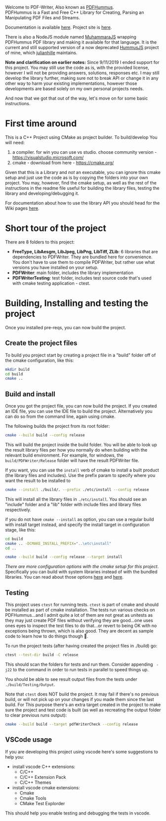 Welcome to PDF-Writer, Also known as [PDFHummus](http://www.pdfhummus.com).   
PDFHummus is a Fast and Free C++ Library for Creating, Parsing an Manipulating PDF Files and Streams. 

Documentation is available [here](https://github.com/galkahana/PDF-Writer/wiki).
Project site is [here](http://www.pdfhummus.com). 

There is also a NodeJS module named [MuhammaraJS](https://github.com/julianhille/MuhammaraJS) wrapping PDFHummus PDF library and making it available for that language. It is the current and still supported version of a now deprecated [HummusJS](https://github.com/galkahana/HummusJS) project of mine, which [julianhille](https://github.com/julianhille) maintains.

**Note and clarification on earlier notes:** Since 9/11/2019 I ended support for this project. You may still use the code as is, with the provided license, however I will not be providing answers, solutions, responses etc. I may still develop the library further, making sure not to break API or change it in any other way to harm your existing implementations, however those developments are based solely on my own personal projects needs.

And now that we got that out of the way, let's move on for some basic instructions.

# First time around

This is a C++ Project using CMake as project builder.
To build/develop You will need:

1. a compiler. for win you can use vs studio. choose community version - https://visualstudio.microsoft.com/
2. cmake - download from here - https://cmake.org/

Given that this is a Library and _not_ an executable, you can ignore this cmake setup and just use the code as is by copying the folders into your own project. You may, however, find the cmake setup, as well as the rest of the instructions in the readme file useful for building the library files, testing the library and developing/debugging it. 

For documentation about how to use the library API you should head for the Wiki pages [here](https://github.com/galkahana/PDF-Writer/wiki).

# Short tour of the project

There are 8 folders to this project:
- **FreeType, LibAesgm, LibJpeg, LibPng, LibTiff, ZLib**: 6 libraries that are dependencies to PDFWriter. They are bundled here for convenience. You don't have to use them to compile PDFWriter, but rather use what versions you have installed on your setup.
- **PDFWriter**: main folder, includes the library implementation
- **PDFWriterTesting**: test folder, includes test source code that's used with cmake testing application - ctest.

# Building, Installing and testing the project

Once you installed pre-reqs, you can now build the project.

## Create the project files

To build you project start by creating a project file in a "build" folder off of the cmake configuration, like this:

```bash
mkdir build
cd build
cmake ..
```

## Build and install

Once you got the project file, you can now build the project. If you created an IDE file, you can use the IDE file to build the project.
Alternatively you can do so from the command line, again using cmake. 

The following builds the project from its root folder:
```bash
cmake --build build --config release
```

This will build the project inside the build folder. You will be able to look up the result library files per how you normally do when building with the relevant build environment. For example, for windows, the `build/PDFWriter/Release` folder will have the result PDFWriter file.

If you want, you can use the `install` verb of cmake to install a built product (the library files and includes). Use the prefix param to specify where you want the result to be installed to

```bash
cmake --install ./build/. --prefix ./etc/install --config release
```

This will install all the library files in `./etc/install`. You should see an "include" folder and a "lib" folder with include files and library files respectively.

if you do not have `cmake --install` as option, you can use a regular build with install target instead, and specify the install target in configuration stage, like this:

```bash
cd build
cmake .. -DCMAKE_INSTALL_PREFIX="..\etc\install"
cd ..

cmake --build build --config release --target install
```

_There are more configuration options with the cmake setup for this project_. Specifically you can build with system libraries instead of with the bundled libraries. You can read about those options [here](https://github.com/galkahana/PDF-Writer/pull/70) and [here](https://github.com/galkahana/PDF-Writer/wiki/Building-and-running-samples#special-options-with-cmake).

## Testing

This project uses `ctest` for running tests. `ctest` is part of cmake and should be installed as part of cmake installation.
The tests run various checks on PDFHummus...and I admit quite a lot of them are not great as unitests as they may just create PDF files without verifying they are good...one uses ones eyes to inspect the test files to do that...or revert to being OK with no exceptions being thrown, which is also good. They are decent as sample code to learn how to do things though 😬.

To run the project tests (after having created the project files in ./build) go:

```bash
ctest --test-dir build -C release
```

This should scan the folders for tests and run them.
Consider appending ` -j22` to the command in order to run tests in parallel to speed things up.


You should be able to see result output files from the tests under `./build/Testing/Output`.


Note that `ctest` does NOT build the project. It may fail if there's no previous build, or will not pick up on your changes if you made them
since the last build. For This purpose there's an extra target created in the project to make sure the project and test code is built (as well as recreating the output folder to clear previous runs output):

```bash
cmake --build build --target pdfWriterCheck --config release
```

## VSCode usage

If you are developing this project using vscode here's some suggestions to help you:  
- install vscode C++ extensions:
    - C/C++
    - C/C++ Extension Pack
    - C/C++ Themes
- install vscode cmake extensions:
    - Cmake
    - Cmake Tools
    - CMake Test Explorder

This should help you enable testing and debugging the tests in vscode.
